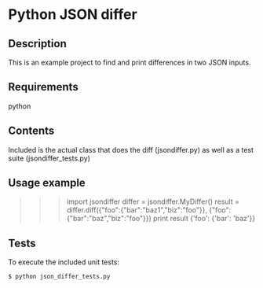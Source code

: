 # Python JSON differ

## Description
This is an example project to find and print differences in two JSON inputs.

## Requirements
python

## Contents
Included is the actual class that does the diff (jsondiffer.py) as well as a test suite (jsondiffer_tests.py)

## Usage example
>>> import jsondiffer
>>> differ = jsondiffer.MyDiffer()
>>> result = differ.diff({"foo":{"bar":"baz1","biz":"foo"}}, {"foo":{"bar":"baz","biz":"foo"}})
>>> print result
{'foo': {'bar': 'baz'}}

## Tests
To execute the included unit tests:

    $ python json_differ_tests.py


